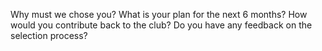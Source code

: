 Why must we chose you?
What is your plan for the next 6 months?
How would you contribute back to the club?
Do you have any feedback on the selection process?
